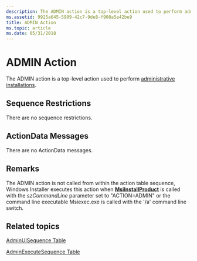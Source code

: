 ```yaml
---
description: The ADMIN action is a top-level action used to perform administrative installations.
ms.assetid: 9925a645-5909-42c7-9de8-f908a5e42be9
title: ADMIN Action
ms.topic: article
ms.date: 05/31/2018
---
```


# ADMIN Action

The ADMIN action is a top-level action used to perform [administrative installations](administrative-installation.md).

## Sequence Restrictions

There are no sequence restrictions.

## ActionData Messages

There are no ActionData messages.

## Remarks

The ADMIN action is not called from within the action table sequence, Windows Installer executes this action when [**MsiInstallProduct**](/windows/desktop/api/Msi/nf-msi-msiinstallproducta) is called with the *szCommandLine* parameter set to "ACTION=ADMIN" or the command line executable Msiexec.exe is called with the '/a' command line switch.

## Related topics

<dl> <dt>

[AdminUISequence Table](adminuisequence-table.md)
</dt> <dt>

[AdminExecuteSequence Table](adminexecutesequence-table.md)
</dt> </dl>

 

 



